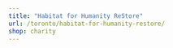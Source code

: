 ```yaml
---
title: "Habitat for Humanity ReStore"
url: /toronto/habitat-for-humanity-restore/
shop: charity
---
```

